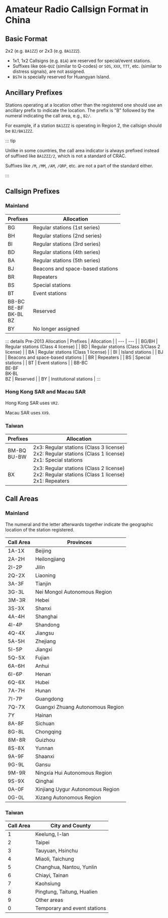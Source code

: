 # Amateur Radio Callsign Format in China

## Basic Format
2x2 (e.g. `BA1ZZ`) or 2x3 (e.g. `BA1ZZZ`).

- 1x1, 1x2 Callsigns (e.g. `B1A`) are reserved for special/event stations.
- Suffixes like `QOA`-`QUZ` (similar to Q-codes) or `SOS`, `XXX`, `TTT`, etc. (similar to distress signals), are not assigned.
- `BS7H` is specially reserved for Huangyan Island.

## Ancillary Prefixes
Stations operating at a location other than the registered one should use an ancillary prefix to indicate the location. The prefix is "B" followed by the numeral indicating the call area, e.g., `B2/`.

For example, if a station `BA1ZZZ` is operating in Region 2, the callsign should be `B2/BA1ZZZ`.

::: tip

Unlike in some countries, the call area indicator is always prefixed instead of suffixed like `BA1ZZZ/2`, which is not a standard of CRAC.

Suffixes like `/M`, `/MM`, `/AM`, `/QRP`, etc. are not a part of the standard either.

:::

## Callsign Prefixes

### Mainland
| Prefixes | Allocation |
| --- | --- |
| BG | Regular stations (1st series) |
| BH | Regular stations (2nd series) |
| BI | Regular stations (3rd series) |
| BD | Regular stations (4th series) |
| BA | Regular stations (5th series) |
| BJ | Beacons and space-based stations |
| BR | Repeaters |
| BS | Special stations |
| BT | Event stations |
| BB-BC<br>BE-BF<br>BK-BL<br>BZ | Reserved |
| BY | No longer assigned |

::: details Pre-2013 Allocation
| Prefixes | Allocation |
| --- | --- |
| BG/BH | Regular stations (Class 4 license) |
| BD | Regular stations (Class 3/Class 2 license) |
| BA | Regular stations (Class 1 license) |
| BI | Island stations |
| BJ | Beacons and space-based stations |
| BR | Repeaters |
| BS | Special stations |
| BT | Event stations |
| BB-BC<br>BE-BF<br>BK-BL<br>BZ | Reserved |
| BY | Institutional stations |
:::

### Hong Kong SAR and Macau SAR
Hong Kong SAR uses `VR2`.

Macau SAR uses `XX9`.

### Taiwan
| Prefixes | Allocation |
| --- | --- |
| BM-BQ<br>BU-BW | 2x3: Regular stations (Class 3 license)<br>2x2: Regular stations (Class 1 license)<br>2x1: Special stations |
| BX | 2x3: Regular stations (Class 2 license)<br>2x2: Regular stations (Class 1 license)<br>2x1: Repeaters |

## Call Areas

### Mainland
The numeral and the letter afterwards together indicate the geographic location of the station registered.

| Call Area | Provinces |
| --- | --- |
| 1A-1X | Beijing |
| 2A-2H | Heilongjiang |
| 2I-2P | Jilin |
| 2Q-2X | Liaoning |
| 3A-3F | Tianjin |
| 3G-3L | Nei Mongol Autonomous Region |
| 3M-3R | Hebei |
| 3S-3X | Shanxi |
| 4A-4H | Shanghai |
| 4I-4P | Shandong |
| 4Q-4X | Jiangsu |
| 5A-5H | Zhejiang |
| 5I-5P | Jiangxi |
| 5Q-5X | Fujian |
| 6A-6H | Anhui |
| 6I-6P | Henan |
| 6Q-6X | Hubei |
| 7A-7H | Hunan |
| 7I-7P | Guangdong |
| 7Q-7X | Guangxi Zhuang Autonomous Region |
| 7Y | Hainan |
| 8A-8F | Sichuan |
| 8G-8L | Chongqing |
| 8M-8R | Guizhou |
| 8S-8X | Yunnan |
| 9A-9F | Shaanxi |
| 9G-9L | Gansu |
| 9M-9R | Ningxia Hui Autonomous Region |
| 9S-9X | Qinghai |
| 0A-0F | Xinjiang Uygur Autonomous Region |
| 0G-0L | Xizang Autonomous Region |

### Taiwan
| Call Area | City and County |
| --- | --- |
| 1 | Keelung, I-lan |
| 2 | Taipei |
| 3 | Tauyuan, Hsinchu |
| 4 | Miaoli, Taichung |
| 5 | Changhua, Nantou, Yunlin |
| 6 | Chiayi, Tainan |
| 7 | Kaohsiung |
| 8 | Pingtung, Taitung, Hualien |
| 9 | Other areas |
| 0 | Temporary and event stations |